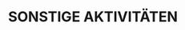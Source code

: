 ---
title: SONSTIGE AKTIVITÄTEN
intro: Ich habe vielfältige Erfahrungen durch die Teilnahme an verschiedenen Veranstaltungen und Projekten gesammelt.
activities:
  - title: Hackathons
    text: |
      Ich habe an zahlreichen verschiedenen Hackathons teilgenommen, wie z.B.: HackYeah, BEST Hacks, Hack JAM.
  - title: Weltmeister
    text: |
      In meiner langen Taekwondo-Karriere habe ich an vielen Wettkämpfen teilgenommen und zahlreiche Erfolge erzielt. Meine größten Erfolge sind der Gewinn des Weltmeistertitels in Formen und des Vizeweltmeistertitels im Kampf im Jahr 2021. Ich halte auch mehrere Titel wie Europa-, polnischer, tschechischer, belgischer und schwedischer Meister.
  - title: Betreuer im Sommercamp – TKD Dźwirzyno
    text: |
      In den letzten zwei Jahren war ich zweimal als Betreuer in den Sommercamps tätig, die vom Verein TKD Dźwirzyno in Dźwirzyno organisiert wurden. Im Laufe jeder Arbeitssaison hatte ich die Möglichkeit, mit etwa 200 Kindern zu arbeiten und sie in verschiedenen Sportarten wie Windsurfen, Kajakfahren, Segeln, Taekwondo und Drohnenfliegen zu unterrichten.
  - title: Vorsitzender des Wissenschaftlichen Studentenkreises Pointer
    text: |
      Wir sind ein studentischer Programmierkreis, der sich konzentriert auf:
      • Kollaboratives Lernen und Wissensaustausch
      • Durchführung spannender Projekte
      • Vorbereitung von Studenten auf den Arbeitsmarkt
      • Teilnahme an Veranstaltungen wie Hackathons und Game Jams
      • Zusammenarbeit mit IT-Unternehmen.
  - title: IT-Projekte
    text: |
      Als IT-Enthusiast verfüge ich über ein Portfolio verschiedener Programmierprojekte, sowohl abgeschlossene als auch laufende. Meine Leidenschaft für Technologie treibt mich an, ständig neue Lösungen zu erforschen und zu entwickeln.
  - title: Sportverein – TKD Dźwirzyno
    text: |
      Ich habe früher einen Sportverein in Dźwirzyno geleitet, der viele junge Menschen geformt hat, die jetzt polnische Taekwondo-Meisterschaften gewinnen. Der Verein existiert noch immer und wird von einem engen Freund von mir geleitet.
--- 